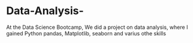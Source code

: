 # Data-Analysis-
At the Data Science Bootcamp, We did a project on data analysis, where I gained Python pandas, Matplotlib, seaborn and varius othe skills
